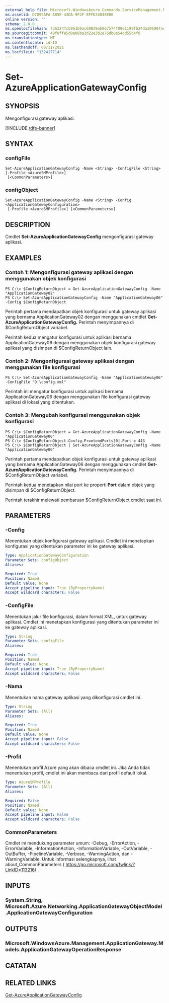 ```yaml
---
external help file: Microsoft.WindowsAzure.Commands.ServiceManagement.Network.dll-Help.xml
ms.assetid: D7D99AFA-A85E-43DA-9F2F-8FFD34048E00
online version: ''
schema: 2.0.0
ms.openlocfilehash: 7d6224fcb961b0ac60829ab067574f09e1199fb24da306907ae715da8e43f0e9
ms.sourcegitcommit: 49f8ffe5d8e08ba3d22e3b2e76db0e54dd55d4f0
ms.translationtype: MT
ms.contentlocale: id-ID
ms.lasthandoff: 08/11/2021
ms.locfileid: "132417714"
---
```

# Set-AzureApplicationGatewayConfig

## SYNOPSIS
Mengonfigurasi gateway aplikasi.

[!INCLUDE [rdfe-banner](../../includes/rdfe-banner.md)]

## SYNTAX

### configFile
```
Set-AzureApplicationGatewayConfig -Name <String> -ConfigFile <String> [-Profile <AzureSMProfile>]
 [<CommonParameters>]
```

### configObject
```
Set-AzureApplicationGatewayConfig -Name <String> -Config <ApplicationGatewayConfiguration>
 [-Profile <AzureSMProfile>] [<CommonParameters>]
```

## DESCRIPTION
Cmdlet **Set-AzureApplicationGatewayConfig** mengonfigurasi gateway aplikasi.

## EXAMPLES

### Contoh 1: Mengonfigurasi gateway aplikasi dengan menggunakan objek konfigurasi
```
PS C:\> $ConfigReturnObject = Get-AzureApplicationGatewayConfig -Name "ApplicationGateway02"
PS C:\> Set-AzureApplicationGatewayConfig -Name "ApplicationGateway06" -Config $ConfigReturnObject
```

Perintah pertama mendapatkan objek konfigurasi untuk gateway aplikasi yang bernama ApplicationGateway02 dengan menggunakan cmdlet **Get-AzureApplicationGatewayConfig.**
Perintah menyimpannya di $ConfigReturnObject variabel.

Perintah kedua mengatur konfigurasi untuk aplikasi bernama ApplicationGateway06 dengan menggunakan objek konfigurasi gateway aplikasi yang disimpan di $ConfigReturnObject lain.

### Contoh 2: Mengonfigurasi gateway aplikasi dengan menggunakan file konfigurasi
```
PS C:\> Set-AzureApplicationGatewayConfig -Name "ApplicationGateway06" -ConfigFile "D:\config.xml"
```

Perintah ini mengatur konfigurasi untuk aplikasi bernama ApplicationGateway06 dengan menggunakan file konfigurasi gateway aplikasi di lokasi yang ditentukan.

### Contoh 3: Mengubah konfigurasi menggunakan objek konfigurasi
```
PS C:\> $ConfigReturnObject = Get-AzureApplicationGatewayConfig -Name "ApplicationGateway06"
PS C:\> $ConfigReturnObject.Config.FrontendPorts[0].Port = 443
PS C:\> $ConfigReturnObject | Set-AzureApplicationGatewayConfig -Name "ApplicationGateway06"
```

Perintah pertama mendapatkan objek konfigurasi untuk gateway aplikasi yang bernama ApplicationGateway06 dengan menggunakan cmdlet **Get-AzureApplicationGatewayConfig.**
Perintah menyimpannya di $ConfigReturnObject variabel.

Perintah kedua menetapkan nilai port ke properti **Port** dalam objek yang disimpan di $ConfigReturnObject.

Perintah terakhir melewati pembaruan $ConfigReturnObject cmdlet saat ini.

## PARAMETERS

### -Config
Menentukan objek konfigurasi gateway aplikasi.
Cmdlet ini menetapkan konfigurasi yang ditentukan parameter ini ke gateway aplikasi.

```yaml
Type: ApplicationGatewayConfiguration
Parameter Sets: configObject
Aliases: 

Required: True
Position: Named
Default value: None
Accept pipeline input: True (ByPropertyName)
Accept wildcard characters: False
```

### -ConfigFile
Menentukan jalur file konfigurasi, dalam format XML, untuk gateway aplikasi.
Cmdlet ini menetapkan konfigurasi yang ditentukan parameter ini ke gateway aplikasi.

```yaml
Type: String
Parameter Sets: configFile
Aliases: 

Required: True
Position: Named
Default value: None
Accept pipeline input: True (ByPropertyName)
Accept wildcard characters: False
```

### -Nama
Menentukan nama gateway aplikasi yang dikonfigurasi cmdlet ini.

```yaml
Type: String
Parameter Sets: (All)
Aliases: 

Required: True
Position: Named
Default value: None
Accept pipeline input: False
Accept wildcard characters: False
```

### -Profil
Menentukan profil Azure yang akan dibaca cmdlet ini. Jika Anda tidak menentukan profil, cmdlet ini akan membaca dari profil default lokal.

```yaml
Type: AzureSMProfile
Parameter Sets: (All)
Aliases: 

Required: False
Position: Named
Default value: None
Accept pipeline input: False
Accept wildcard characters: False
```

### CommonParameters
Cmdlet ini mendukung parameter umum: -Debug, -ErrorAction, -ErrorVariable, -InformationAction, -InformationVariable, -OutVariable, -OutBuffer, -PipelineVariable, -Verbose, -WarningAction, dan -WarningVariable. Untuk informasi selengkapnya, lihat about_CommonParameters ( https://go.microsoft.com/fwlink/?LinkID=113216) .

## INPUTS

### System.String, Microsoft.Azure.Networking.ApplicationGatewayObjectModel.ApplicationGatewayConfiguration

## OUTPUTS

### Microsoft.WindowsAzure.Management.ApplicationGateway.Models.ApplicationGatewayOperationResponse

## CATATAN

## RELATED LINKS

[Get-AzureApplicationGatewayConfig](./Get-AzureApplicationGatewayConfig.md)


